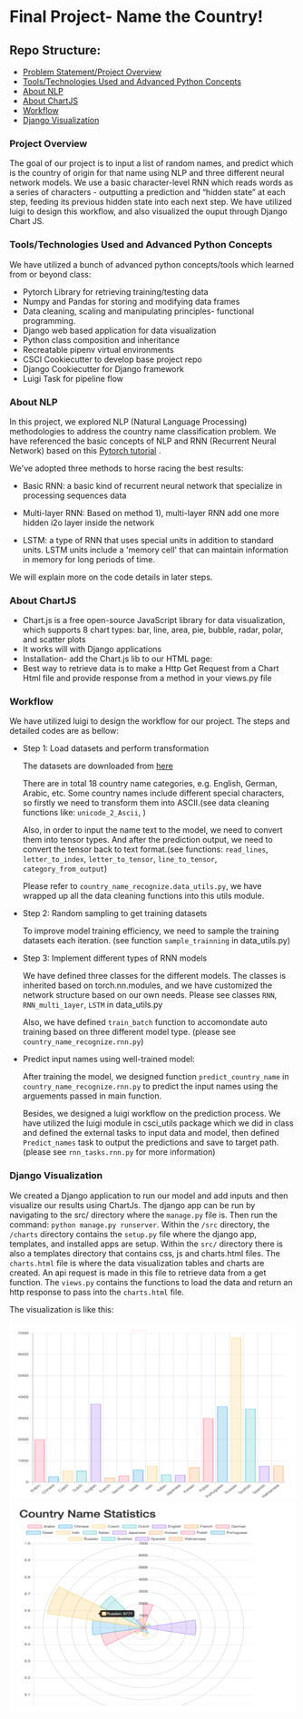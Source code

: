 # Final Project- Name the Country!

## Repo Structure:

- [Problem Statement/Project Overview](#Project-Overview)
- [Tools/Technologies Used and Advanced Python Concepts](#Tools/Technologies-Used-and-Advanced-Python-Conceptsw)
- [About NLP](#About-NLP)
- [About ChartJS](#About-ChartJS)
- [Workflow](#Workflow)
- [Django Visualization](#Django-Visualization)



### Project Overview
The goal of our project is to input a list of random names, 
and predict which is the country of origin for that name using NLP 
and three different neural network models. We use a basic character-level 
RNN which reads words as a series of characters - outputting a prediction 
and “hidden state” at each step, feeding its previous hidden state into 
each next step. We have utilized luigi to design this workflow, and also 
visualized the ouput through Django Chart JS. 



### Tools/Technologies Used and Advanced Python Concepts

We have utilized a bunch of advanced python concepts/tools which learned from or beyond class:
- Pytorch Library for retrieving training/testing data
- Numpy and Pandas for storing and modifying data frames
- Data cleaning, scaling and manipulating principles- functional programming.
- Django web based application for data visualization 
- Python class composition and inheritance
- Recreatable pipenv virtual environments
- CSCI Cookiecutter to develop base project repo
- Django Cookiecutter for Django framework
- Luigi Task for pipeline flow

### About NLP

In this project, we explored NLP (Natural Language Processing) methodologies to address the country name classification problem. 
We have referenced the basic concepts of NLP and RNN (Recurrent Neural Network) based on this [Pytorch tutorial](#https://pytorch.org/tutorials/intermediate/char_rnn_classification_tutorial.html)
.

We've adopted three methods to horse racing the best results:

- Basic RNN: 
a basic kind of recurrent neural network that specialize in processing sequences data

- Multi-layer RNN:
Based on method 1), multi-layer RNN add one more hidden i2o layer inside the network

- LSTM:
a type of RNN that uses special units in addition to standard units. LSTM units include a 'memory cell' that 
can maintain information in memory for long periods of time. 

We will explain more on the code details in later steps.


### About ChartJS
- Chart.js is a free open-source JavaScript library for data visualization, which supports 8 chart types: bar, line, area, pie, bubble, radar, polar, and scatter plots
- It works will with Django applications
- Installation- add the Chart.js lib to our HTML page:
- Best way to retrieve data is to make a Http Get Request from a Chart Html file and provide response from a method in your views.py file


### Workflow
We have utilized luigi to design the workflow for our project. The steps and detailed codes are as bellow:

- Step 1: Load datasets and perform transformation

  The datasets are downloaded from [here](#https://pytorch.org/tutorials/intermediate/char_rnn_classification_tutorial.html#preparing-the-data)
  
  There are in total 18 country name categories, e.g. English, German, Arabic, etc. Some country names include different special characters, so firstly we need to 
  transform them into ASCII.(see data cleaning functions like: `unicode_2_Ascii`,  ) 
  
  Also, in order to input the name text to the model, we need to convert them into tensor types. And after the prediction output, we need to 
  convert the tensor back to text format.(see functions: `read_lines`, 
  `letter_to_index`, `letter_to_tensor`, `line_to_tensor`, `category_from_output`)
  
  Please refer to `country_name_recognize.data_utils.py`, we have wrapped up all the data cleaning functions into this utils module.

- Step 2: Random sampling to get training datasets
  
  To improve model training efficiency, we need to sample the training datasets each iteration. 
  (see function `sample_trainning` in data_utils.py)
  
- Step 3: Implement different types of RNN models

  We have defined three classes for the different models. The classes is inherited based on torch.nn.modules, and we have customized 
  the network structure based on our own needs. Please see classes `RNN`, `RNN_multi_1ayer`, `LSTM` in data_utils.py
  
  Also, we have defined `train_batch` function to accomondate auto training based on three different model type. (please see `country_name_recognize.rnn.py`)
  
- Predict input names using well-trained model:
  
  After training the model, we designed function `predict_country_name` in `country_name_recognize.rnn.py` to predict the input names 
  using the arguements passed in main function. 
  
  Besides, we designed a luigi workflow on the prediction process. We have utilized the luigi module in csci_utils package which we did in class
   and defined the external tasks to input data and model, then defined `Predict_names` task to output the predictions and save to target path. 
  (please see `rnn_tasks.rnn.py` for more information) 
  

### Django Visualization

We created a Django application to run our model 
and add inputs and then visualize our results using ChartJs. The django app can 
be run by navigating to the src/ directory where the `manage.py` file is. Then run
the command: `python manage.py runserver`. Within the `/src` directory, the `/charts`
directory contains the `setup.py` file where the django app, templates, and installed
apps are setup. Within the `src/` directory there is also a templates directory 
that contains css, js and charts.html files. The `charts.html` file is where the
data visualization tables and charts are created. An api request is made in this file
to retrieve data from a get function. The `views.py` contains the functions to load 
the data and return an http response to pass into the `charts.html` file.  

The visualization is like this:

![alt text](https://github.com/pdessai/2020fa-final-project-pdessai/blob/develop4/data/barchart.png?raw=true)
![alt text](https://github.com/pdessai/2020fa-final-project-pdessai/blob/develop4/data/country_category_chart.png?raw=true)
